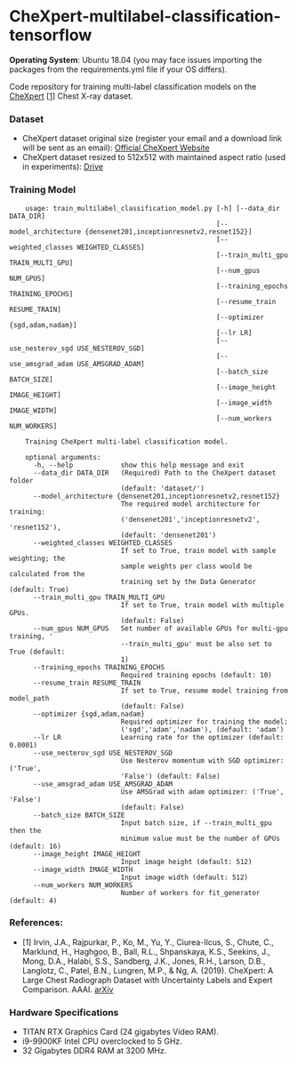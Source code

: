 # CheXpert-multilabel-classification-tensorflow
__Operating System__: Ubuntu 18.04 (you may face issues importing the packages from the requirements.yml file if your OS differs).

Code repository for training multi-label classification models on the [CheXpert](https://stanfordmlgroup.github.io/competitions/chexpert/) [[1](#references)] Chest X-ray dataset.


### Dataset
* CheXpert dataset original size (register your email and a download link will be sent as an email): [Official CheXpert Website](https://stanfordmlgroup.github.io/competitions/chexpert/)
* CheXpert dataset resized to 512x512 with maintained aspect ratio (used in experiments): [Drive](https://drive.google.com/file/d/1ir6kGK1yhqZZK5-2W0_JMawmcNZGc6r5/view?usp=sharing)


### Training Model
```
    usage: train_multilabel_classification_model.py [-h] [--data_dir DATA_DIR]
                                                    [--model_architecture {densenet201,inceptionresnetv2,resnet152}]
                                                    [--weighted_classes WEIGHTED_CLASSES]
                                                    [--train_multi_gpu TRAIN_MULTI_GPU]
                                                    [--num_gpus NUM_GPUS]
                                                    [--training_epochs TRAINING_EPOCHS]
                                                    [--resume_train RESUME_TRAIN]
                                                    [--optimizer {sgd,adam,nadam}]
                                                    [--lr LR]
                                                    [--use_nesterov_sgd USE_NESTEROV_SGD]
                                                    [--use_amsgrad_adam USE_AMSGRAD_ADAM]
                                                    [--batch_size BATCH_SIZE]
                                                    [--image_height IMAGE_HEIGHT]
                                                    [--image_width IMAGE_WIDTH]
                                                    [--num_workers NUM_WORKERS]
    
    Training CheXpert multi-label classification model.
    
    optional arguments:
      -h, --help            show this help message and exit
      --data_dir DATA_DIR   (Required) Path to the CheXpert dataset folder
                            (default: 'dataset/')
      --model_architecture {densenet201,inceptionresnetv2,resnet152}
                            The required model architecture for training:
                            ('densenet201','inceptionresnetv2', 'resnet152'),
                            (default: 'densenet201')
      --weighted_classes WEIGHTED_CLASSES
                            If set to True, train model with sample weighting; the
                            sample weights per class would be calculated from the
                            training set by the Data Generator (default: True)
      --train_multi_gpu TRAIN_MULTI_GPU
                            If set to True, train model with multiple GPUs.
                            (default: False)
      --num_gpus NUM_GPUS   Set number of available GPUs for multi-gpu training, '
                            --train_multi_gpu' must be also set to True (default:
                            1)
      --training_epochs TRAINING_EPOCHS
                            Required training epochs (default: 10)
      --resume_train RESUME_TRAIN
                            If set to True, resume model training from model_path
                            (default: False)
      --optimizer {sgd,adam,nadam}
                            Required optimizer for training the model:
                            ('sgd','adam','nadam'), (default: 'adam')
      --lr LR               Learning rate for the optimizer (default: 0.0001)
      --use_nesterov_sgd USE_NESTEROV_SGD
                            Use Nesterov momentum with SGD optimizer: ('True',
                            'False') (default: False)
      --use_amsgrad_adam USE_AMSGRAD_ADAM
                            Use AMSGrad with adam optimizer: ('True', 'False')
                            (default: False)
      --batch_size BATCH_SIZE
                            Input batch size, if --train_multi_gpu then the
                            minimum value must be the number of GPUs (default: 16)
      --image_height IMAGE_HEIGHT
                            Input image height (default: 512)
      --image_width IMAGE_WIDTH
                            Input image width (default: 512)
      --num_workers NUM_WORKERS
                            Number of workers for fit_generator (default: 4)
```


### References:
* [1] Irvin, J.A., Rajpurkar, P., Ko, M., Yu, Y., Ciurea-Ilcus, S., Chute, C., Marklund, H., Haghgoo, B., Ball, R.L., Shpanskaya, K.S., Seekins, J., Mong, D.A., Halabi, S.S., Sandberg, J.K., Jones, R.H., Larson, D.B., Langlotz, C., Patel, B.N., Lungren, M.P., & Ng, A. (2019). CheXpert: A Large Chest Radiograph Dataset with Uncertainty Labels and Expert Comparison. AAAI. [arXiv](https://arxiv.org/abs/1901.07031)


### Hardware Specifications
* TITAN RTX Graphics Card (24 gigabytes Video RAM).
* i9-9900KF Intel CPU overclocked to 5 GHz.
* 32 Gigabytes DDR4 RAM at 3200 MHz.
